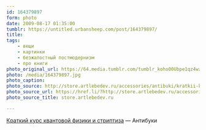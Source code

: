 ```yaml
---
id: 164379897
form: photo
date: 2009-08-17 01:35:00
tumblr: https://untitled.urbansheep.com/post/164379897/
title:
tags:
    - вещи
    - картинки
    - безжалостный постмодернизм
    - про книги
photo_original_url: https://64.media.tumblr.com/tumblr_koho00Ubpe1qz4wzio1_640.jpg
photo: /media/164379897.jpg
photo_caption: 
photo_source: http://store.artlebedev.ru/accessories/antibuki/kratkii-kurs-kvantovoy-fiziki-i-striptiza/
photo_source_url: https://href.li/?http://store.artlebedev.ru/accessories/antibuki/kratkii-kurs-kvantovoy-fiziki-i-striptiza/
photo_source_title: store.artlebedev.ru

---
```


<p><a href="http://store.artlebedev.ru/accessories/antibuki/kratkii-kurs-kvantovoy-fiziki-i-striptiza/">Краткий курс квантовой физики и&nbsp;стриптиза</a> — Антибуки</p>
